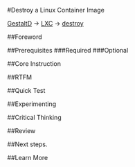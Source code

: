 #Destroy a Linux Container Image

[GestaltD](../README.md) → [LXC](./README.md) → [destroy](./destroy.md)

##Foreword

##Prerequisites
###Required
###Optional

##Core Instruction

##RTFM

##Quick Test

##Experimenting

##Critical Thinking

##Review

##Next steps.

##Learn More
